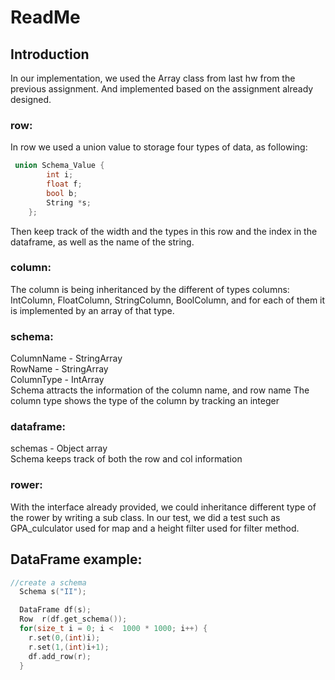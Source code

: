 # ReadMe
## Introduction
In our implementation, we used the Array class from last hw from the
previous assignment. And implemented based on the assignment already 
designed.

### row:
In row we used a union value to storage four types of data,
as following: 

```c++
 union Schema_Value {
        int i;
        float f;
        bool b;
        String *s;
    };
```
Then keep track of the width and the types in this row and the 
index in the dataframe, as well as the name of the string.

### column:
The column is being inheritanced by the different of types columns:
 IntColumn, FloatColumn, StringColumn, BoolColumn, and for each of 
  them it is implemented by an array of that type.
  


### schema:
ColumnName - StringArray  
RowName - StringArray  
ColumnType - IntArray  
Schema attracts the information of the column name, and row name
The column type shows the type of the column by tracking an 
integer

### dataframe:
schemas - Object array  
Schema keeps track of both the row and col information 

### rower:
With the interface already provided, we could inheritance different
type of the rower by writing a sub class. In our test, we did a test
such as GPA_culculator  used for map and a height filter
used for filter method.

## DataFrame example:
```c++
//create a schema
  Schema s("II");

  DataFrame df(s);
  Row  r(df.get_schema());
  for(size_t i = 0; i <  1000 * 1000; i++) {
    r.set(0,(int)i);
    r.set(1,(int)i+1);
    df.add_row(r);
  }
```





